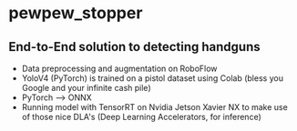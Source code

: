 # pewpew_stopper

## End-to-End solution to detecting handguns 
- Data preprocessing and augmentation on RoboFlow
- YoloV4 (PyTorch) is trained on a pistol dataset using Colab (bless you Google and your infinite cash pile) 
- PyTorch --> ONNX 
- Running model with TensorRT on Nvidia Jetson Xavier NX to make use of those nice DLA's (Deep Learning Accelerators, for inference)
